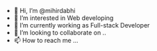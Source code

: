 - 👋 Hi, I’m @mihirdabhi
- 👀 I’m interested in Web developing
- 🌱 I’m currently working as Full-stack Developer
- 💞️ I’m looking to collaborate on ..
- 📫 How to reach me ...

<!---
mihirdabhi/mihirdabhi is a ✨ special ✨ repository because its `README.md` (this file) appears on your GitHub profile.
You can click the Preview link to take a look at your changes.
--->
